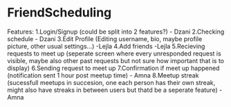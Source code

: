 # FriendScheduling

Features:
1.Login/Signup (could be split into 2 features?) - Dzani
2.Checking schedule - Dzani
3.Edit Profile (Editing username, bio, maybe profile picture, other usual settings...) -Lejla
4.Add friends -Lejla
5.Recieving requests to meet up (seperate screen where every unresponded request is visible, maybe also other past requests but not sure how important that is to display)
6.Sending request to meet up 
7.Confirmation if meet up happened (notification sent 1 hour post meetup time) - Amna
8.Meetup streak (sucessfull meetups in succesion, one each person has their own streak, might also have streaks in between users but thatd be a seperate feature) - Amna

